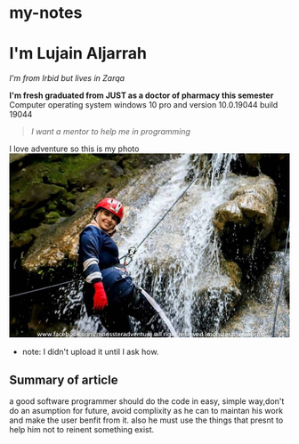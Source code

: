 # my-notes
 # I'm Lujain Aljarrah
_I'm from Irbid but lives in Zarqa_

**I'm fresh graduated from JUST as a doctor of pharmacy this semester** 
Computer operating system windows 10 pro and version 10.0.19044 build 19044
>*I want a mentor to help me in programming* 



I love adventure so this is my photo 
![my image in wadi rajb](./images/photo1658769452.jpeg)

 * note: I didn't upload it until I ask how.


## Summary of article

a good software programmer should do the code in easy, simple way,don't do an asumption for future, avoid complixity as he can to maintan his work and make the user benfit from it. also he must use the things that presnt to help him not to reinent something exist.
